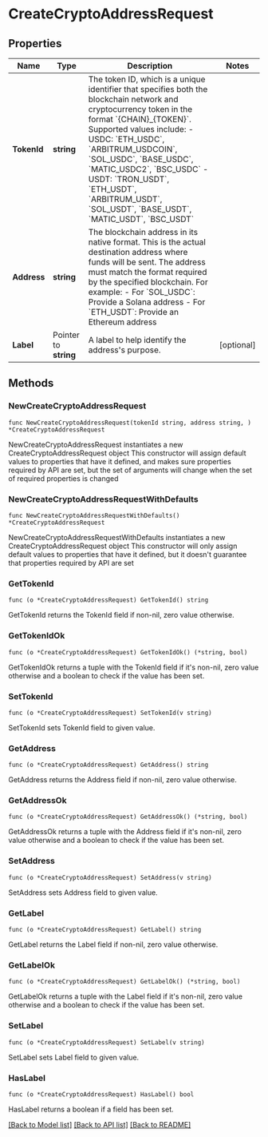 # CreateCryptoAddressRequest

## Properties

Name | Type | Description | Notes
------------ | ------------- | ------------- | -------------
**TokenId** | **string** | The token ID, which is a unique identifier that specifies both the blockchain network and cryptocurrency token in the format &#x60;{CHAIN}_{TOKEN}&#x60;. Supported values include:   - USDC: &#x60;ETH_USDC&#x60;, &#x60;ARBITRUM_USDCOIN&#x60;, &#x60;SOL_USDC&#x60;, &#x60;BASE_USDC&#x60;, &#x60;MATIC_USDC2&#x60;, &#x60;BSC_USDC&#x60;   - USDT: &#x60;TRON_USDT&#x60;, &#x60;ETH_USDT&#x60;, &#x60;ARBITRUM_USDT&#x60;, &#x60;SOL_USDT&#x60;, &#x60;BASE_USDT&#x60;, &#x60;MATIC_USDT&#x60;, &#x60;BSC_USDT&#x60;  | 
**Address** | **string** | The blockchain address in its native format. This is the actual destination address where funds will be sent. The address must match the format required by the specified blockchain. For example:   - For &#x60;SOL_USDC&#x60;: Provide a Solana address   - For &#x60;ETH_USDT&#x60;: Provide an Ethereum address  | 
**Label** | Pointer to **string** | A label to help identify the address&#39;s purpose. | [optional] 

## Methods

### NewCreateCryptoAddressRequest

`func NewCreateCryptoAddressRequest(tokenId string, address string, ) *CreateCryptoAddressRequest`

NewCreateCryptoAddressRequest instantiates a new CreateCryptoAddressRequest object
This constructor will assign default values to properties that have it defined,
and makes sure properties required by API are set, but the set of arguments
will change when the set of required properties is changed

### NewCreateCryptoAddressRequestWithDefaults

`func NewCreateCryptoAddressRequestWithDefaults() *CreateCryptoAddressRequest`

NewCreateCryptoAddressRequestWithDefaults instantiates a new CreateCryptoAddressRequest object
This constructor will only assign default values to properties that have it defined,
but it doesn't guarantee that properties required by API are set

### GetTokenId

`func (o *CreateCryptoAddressRequest) GetTokenId() string`

GetTokenId returns the TokenId field if non-nil, zero value otherwise.

### GetTokenIdOk

`func (o *CreateCryptoAddressRequest) GetTokenIdOk() (*string, bool)`

GetTokenIdOk returns a tuple with the TokenId field if it's non-nil, zero value otherwise
and a boolean to check if the value has been set.

### SetTokenId

`func (o *CreateCryptoAddressRequest) SetTokenId(v string)`

SetTokenId sets TokenId field to given value.


### GetAddress

`func (o *CreateCryptoAddressRequest) GetAddress() string`

GetAddress returns the Address field if non-nil, zero value otherwise.

### GetAddressOk

`func (o *CreateCryptoAddressRequest) GetAddressOk() (*string, bool)`

GetAddressOk returns a tuple with the Address field if it's non-nil, zero value otherwise
and a boolean to check if the value has been set.

### SetAddress

`func (o *CreateCryptoAddressRequest) SetAddress(v string)`

SetAddress sets Address field to given value.


### GetLabel

`func (o *CreateCryptoAddressRequest) GetLabel() string`

GetLabel returns the Label field if non-nil, zero value otherwise.

### GetLabelOk

`func (o *CreateCryptoAddressRequest) GetLabelOk() (*string, bool)`

GetLabelOk returns a tuple with the Label field if it's non-nil, zero value otherwise
and a boolean to check if the value has been set.

### SetLabel

`func (o *CreateCryptoAddressRequest) SetLabel(v string)`

SetLabel sets Label field to given value.

### HasLabel

`func (o *CreateCryptoAddressRequest) HasLabel() bool`

HasLabel returns a boolean if a field has been set.


[[Back to Model list]](../README.md#documentation-for-models) [[Back to API list]](../README.md#documentation-for-api-endpoints) [[Back to README]](../README.md)


